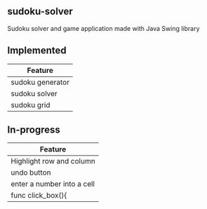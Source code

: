 ## sudoku-solver

Sudoku solver and game application made with Java Swing library

## Implemented 

| Feature |
|---|
|  sudoku generator |
| sudoku solver|
| sudoku grid |

## In-progress

| Feature        | 
| ------------- |
| Highlight row and column    | 
| undo button   | 
| enter a number into a cell | 
| func click_box(){ |

